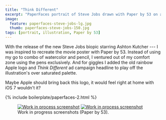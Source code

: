 ```yaml
---
title: "Think Different"
excerpt: "PaperFaces portrait of Steve Jobs drawn with Paper by 53 on an iPad."
image: 
  feature: paperfaces-steve-jobs-lg.jpg
  thumb: paperfaces-steve-jobs-150.jpg
tags: [portrait, illustration, Paper by 53]
---
```


With the release of the new Steve Jobs biopic starring Ashton Kutcher --- I was inspired to recreate the movie poster with Paper by 53. Instead of using my go to combo of watercolor and pencil, I ventured out of my comfort zone using the pens exclusively. And for giggles I added the old rainbow Apple logo and *Think Different* ad campaign headline to play off the illustration's over saturated palette. 

Maybe Apple should bring back this logo, it would feel right at home with iOS 7 wouldn't it?

{% include boilerplate/paperfaces-2.html %}

<figure class="half">
	<a href="{{ site.url }}/images/paperfaces-steve-jobs-process-1-lg.jpg"><img src="{{ site.url }}/images/paperfaces-steve-jobs-process-1-600.jpg" alt="Work in process screenshot"></a>
	<a href="{{ site.url }}/images/paperfaces-steve-jobs-process-2-lg.jpg"><img src="{{ site.url }}/images/paperfaces-steve-jobs-process-2-600.jpg" alt="Work in process screenshot"></a>
	<figcaption>Work in progress screenshots (Paper by 53).</figcaption>
</figure>